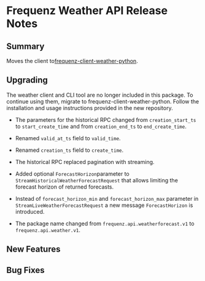 # Frequenz Weather API Release Notes

## Summary

Moves the client to[frequenz-client-weather-python](https://github.com/frequenz-floss/frequenz-client-weather-python).

## Upgrading

The weather client and CLI tool are no longer included in this package. To
continue using them, migrate to frequenz-client-weather-python. Follow
the installation and usage instructions provided in the new repository.

- The parameters for the historical RPC changed from `creation_start_ts` to `start_create_time`
  and from `creation_end_ts` to `end_create_time`.

- Renamed `valid_at_ts` field to `valid_time`.

- Renamed `creation_ts` field to `create_time`.

- The historical RPC replaced pagination with streaming.

- Added optional `ForecastHorizon`parameter to `StreamHistoricalWeatherForecastRequest`
  that allows limiting the forecast horizon of returned forecasts.

- Instead of `forecast_horizon_min` and `forecast_horizon_max` parameter in
  `StreamLiveWeatherForecastRequest` a new message `ForecastHorizon` is introduced.

- The package name changed from `frequenz.api.weatherforecast.v1` to
  `frequenz.api.weather.v1`.

## New Features

## Bug Fixes
